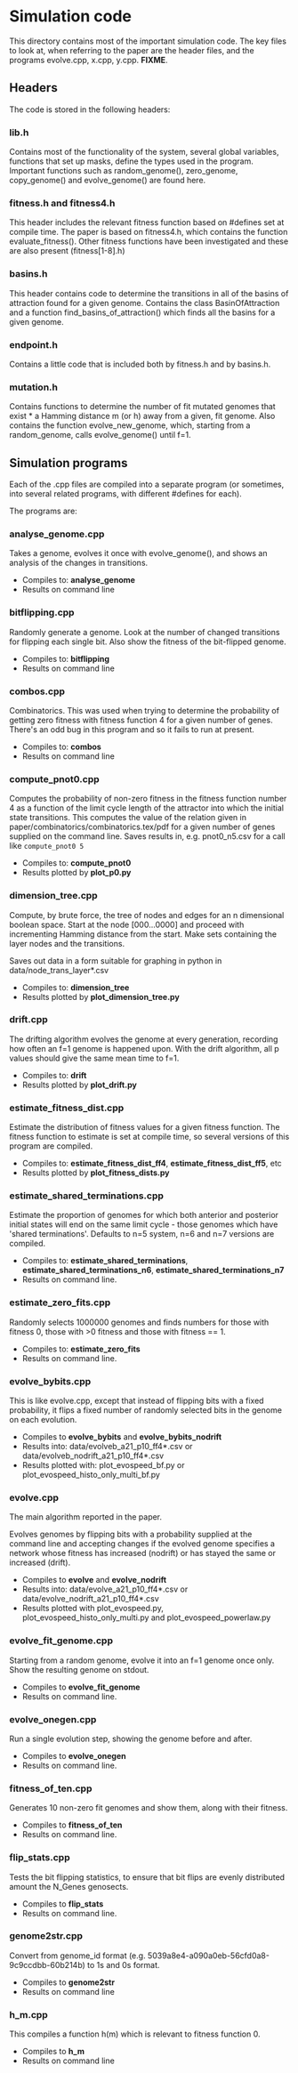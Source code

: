 # Simulation code

This directory contains most of the important simulation code. The key
files to look at, when referring to the paper are the header files,
and the programs evolve.cpp, x.cpp, y.cpp. **FIXME**.

## Headers

The code is stored in the following headers:

### lib.h

Contains most of the functionality of the system, several global
variables, functions that set up masks, define the types used in the
program. Important functions such as random_genome(), zero_genome,
copy_genome() and evolve_genome() are found here.

### fitness.h and fitness4.h

This header includes the relevant fitness function based on #defines
set at compile time. The paper is based on fitness4.h, which contains
the function evaluate_fitness(). Other fitness functions have been
investigated and these are also present (fitness[1-8].h)

### basins.h

This header contains code to determine the transitions in all of the
basins of attraction found for a given genome. Contains the class
BasinOfAttraction and a function find_basins_of_attraction() which
finds all the basins for a given genome.

### endpoint.h

Contains a little code that is included both by fitness.h and by
basins.h.

### mutation.h

Contains functions to determine the number of fit mutated genomes that
exist * a Hamming distance m (or h) away from a given, fit
genome. Also contains the function evolve_new_genome, which, starting
from a random_genome, calls evolve_genome() until f=1.

## Simulation programs

Each of the .cpp files are compiled into a separate program (or
sometimes, into several related programs, with different #defines for
each).

The programs are:

### analyse_genome.cpp

Takes a genome, evolves it once with evolve_genome(), and shows an
analysis of the changes in transitions.

* Compiles to: **analyse_genome**
* Results on command line

### bitflipping.cpp

Randomly generate a genome. Look at the number of changed transitions
for flipping each single bit. Also show the fitness of the bit-flipped
genome.

* Compiles to: **bitflipping**
* Results on command line

### combos.cpp

Combinatorics. This was used when trying to determine the
probability of getting zero fitness with fitness function 4 for a
given number of genes. There's an odd bug in this program and so it
fails to run at present.

* Compiles to: **combos**
* Results on command line

### compute_pnot0.cpp

Computes the probability of non-zero fitness in the fitness function
number 4 as a function of the limit cycle length of the attractor into
which the initial state transitions. This computes the value of the
relation given in paper/combinatorics/combinatorics.tex/pdf for a
given number of genes supplied on the command line. Saves results in,
e.g. pnot0_n5.csv for a call like `compute_pnot0 5`

* Compiles to: **compute_pnot0**
* Results plotted by **plot_p0.py**

### dimension_tree.cpp

Compute, by brute force, the tree of nodes and edges for an n
dimensional boolean space. Start at the node [000...0000] and
proceed with incrementing Hamming distance from the start. Make
sets containing the layer nodes and the transitions.

Saves out data in a form suitable for graphing in python in
data/node_trans_layer*.csv

* Compiles to: **dimension_tree**
* Results plotted by **plot_dimension_tree.py**

### drift.cpp

The drifting algorithm evolves the genome at every generation,
recording how often an f=1 genome is happened upon. With the drift
algorithm, all p values should give the same mean time to f=1.

* Compiles to: **drift**
* Results plotted by **plot_drift.py**

### estimate_fitness_dist.cpp

Estimate the distribution of fitness values for a given fitness
function. The fitness function to estimate is set at compile time, so
several versions of this program are compiled.

* Compiles to: **estimate_fitness_dist_ff4**,  **estimate_fitness_dist_ff5**, etc
* Results plotted by **plot_fitness_dists.py**

### estimate_shared_terminations.cpp

Estimate the proportion of genomes for which both anterior and
posterior initial states will end on the same limit cycle - those
genomes which have 'shared terminations'. Defaults to n=5 system, n=6
and n=7 versions are compiled.

* Compiles to: **estimate_shared_terminations**,  **estimate_shared_terminations_n6**,  **estimate_shared_terminations_n7**
* Results on command line.

### estimate_zero_fits.cpp

Randomly selects 1000000 genomes and finds numbers for those with
fitness 0, those with >0 fitness and those with fitness == 1.

* Compiles to: **estimate_zero_fits**
* Results on command line.

### evolve_bybits.cpp

This is like evolve.cpp, except that instead of flipping bits with a
fixed probability, it flips a fixed number of randomly selected bits
in the genome on each evolution.

* Compiles to **evolve_bybits** and **evolve_bybits_nodrift**
* Results into: data/evolveb_a21_p10_ff4*.csv or data/evolveb_nodrift_a21_p10_ff4*.csv
* Results plotted with: plot_evospeed_bf.py or plot_evospeed_histo_only_multi_bf.py

### evolve.cpp

The main algorithm reported in the paper.

Evolves genomes by flipping bits with a probability supplied at the
command line and accepting changes if the evolved genome specifies a
network whose fitness has increased (nodrift) or has stayed the same
or increased (drift).

* Compiles to **evolve** and **evolve_nodrift**
* Results into: data/evolve_a21_p10_ff4*.csv or data/evolve_nodrift_a21_p10_ff4*.csv
* Results plotted with plot_evospeed.py, plot_evospeed_histo_only_multi.py and plot_evospeed_powerlaw.py

### evolve_fit_genome.cpp

Starting from a random genome, evolve it into an f=1 genome once
only. Show the resulting genome on stdout.

* Compiles to **evolve_fit_genome**
* Results on command line.

### evolve_onegen.cpp

Run a single evolution step, showing the genome before and after.

* Compiles to **evolve_onegen**
* Results on command line.

### fitness_of_ten.cpp

Generates 10 non-zero fit genomes and show them, along with their
fitness.

* Compiles to **fitness_of_ten**
* Results on command line.

### flip_stats.cpp

Tests the bit flipping statistics, to ensure that bit flips are evenly
distributed amount the N_Genes genosects.

* Compiles to **flip_stats**
* Results on command line.

### genome2str.cpp

Convert from genome_id format
(e.g. 5039a8e4-a090a0eb-56cfd0a8-9c9ccdbb-60b214b) to 1s and 0s
format.

* Compiles to **genome2str**
* Results on command line

### h_m.cpp

This compiles a function h(m) which is relevant to fitness function 0.

* Compiles to **h_m**
* Results on command line
